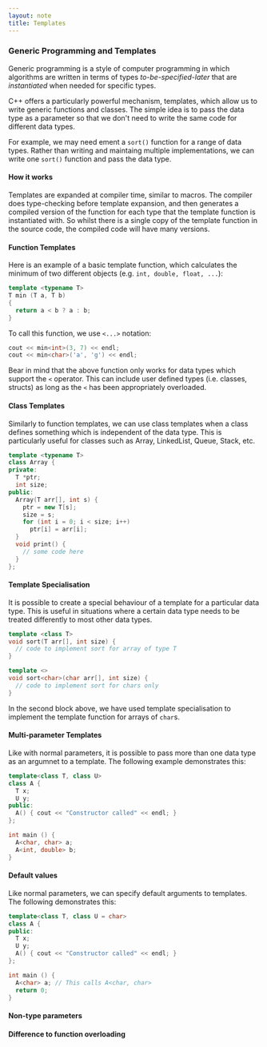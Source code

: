 ```yaml
---
layout: note
title: Templates
---
```


### Generic Programming and Templates
Generic programming is a style of computer programming in which algorithms are written in terms of types *to-be-specified-later* that are *instantiated* when needed for specific types.

C++ offers a particularly powerful mechanism, templates, which allow us to write generic functions and classes. The simple idea is to pass the data type as a parameter so that we don't need to write the same code for different data types.

For example, we may need ement a ```sort()``` function for a range of data types. Rather than writing and maintaing multiple implementations, we can write one ```sort()``` function and pass the data type.

#### How it works
Templates are expanded at compiler time, similar to macros. The compiler does type-checking before template expansion, and then generates a compiled version of the function for each type that the template function is instantiated with. So whilst there is a single copy of the template function in the source code, the compiled code will have many versions.

#### Function Templates
Here is an example of a basic template function, which calculates the minimum of two different objects (e.g. ```int, double, float, ...```):

```c++
template <typename T>
T min (T a, T b)
{
  return a < b ? a : b;
}
```
To call this function, we use ```<...>``` notation:
```c++
cout << min<int>(3, 7) << endl;
cout << min<char>('a', 'g') << endl;
```
Bear in mind that the above function only works for data types which support the ```<``` operator. This can include user defined types (i.e. classes, structs) as long as the ```<``` has been appropriately overloaded.

#### Class Templates
Similarly to function templates, we can use class templates when a class defines something which is independent of the data type. This is particularly useful for classes such as Array, LinkedList, Queue, Stack, etc.
```c++
template <typename T>
class Array {
private:
  T *ptr;
  int size;
public:
  Array(T arr[], int s) {
    ptr = new T[s];
    size = s;
    for (int i = 0; i < size; i++)
      ptr[i] = arr[i];
  }
  void print() {
    // some code here
  }
};
```
#### Template Specialisation
It is possible to create a special behaviour of a template for a particular data type. This is useful in situations where a certain data type needs to be treated differently to most other data types.
```c++
template <class T>
void sort(T arr[], int size) {
  // code to implement sort for array of type T
}

template <>
void sort<char>(char arr[], int size) {
  // code to implement sort for chars only
}
```
In the second block above, we have used template specialisation to implement the template function for arrays of ```char```s.
#### Multi-parameter Templates
Like with normal parameters, it is possible to pass more than one data type as an argumnet to a template. The following example demonstrates this:
```c++
template<class T, class U>
class A {
  T x;
  U y;
public:
  A() { cout << "Constructor called" << endl; }
};

int main () {
  A<char, char> a;
  A<int, double> b;
}
```

#### Default values
Like normal parameters, we can specify default arguments to templates. The following demonstrates this:
```c++
template<class T, class U = char>
class A {
public:
  T x; 
  U y;
  A() { cout << "Constructor called" << endl; }
};

int main () {
  A<char> a; // This calls A<char, char>
  return 0;
}
```


#### Non-type parameters


#### Difference to function overloading

